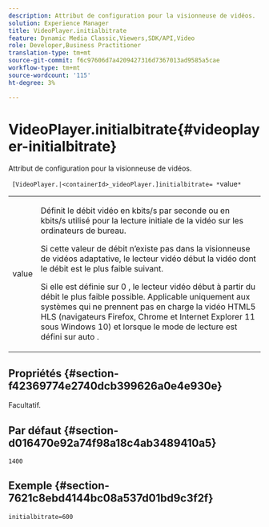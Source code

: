 ```yaml
---
description: Attribut de configuration pour la visionneuse de vidéos.
solution: Experience Manager
title: VideoPlayer.initialbitrate
feature: Dynamic Media Classic,Viewers,SDK/API,Video
role: Developer,Business Practitioner
translation-type: tm+mt
source-git-commit: f6c97606d7a4209427316d7367013ad9585a5cae
workflow-type: tm+mt
source-wordcount: '115'
ht-degree: 3%

---
```



# VideoPlayer.initialbitrate{#videoplayer-initialbitrate}

Attribut de configuration pour la visionneuse de vidéos.

` [VideoPlayer.|<containerId>_videoPlayer.]initialbitrate= *`value`*`

<table id="table_C616483932C2482CA9794DDD7313FD7C"> 
 <tbody> 
  <tr> 
   <td colname="col1"> <p> <span class="codeph"> value  </span> </p> </td> 
   <td colname="col2"> <p>Définit le débit vidéo en kbits/s par seconde ou en kbits/s utilisé pour la lecture initiale de la vidéo sur les ordinateurs de bureau. </p> <p>Si cette valeur de débit n’existe pas dans la visionneuse de vidéos adaptative, le lecteur vidéo début la vidéo dont le débit est le plus faible suivant. </p> <p>Si elle est définie sur <span class="codeph"> 0 </span>, le lecteur vidéo début à partir du débit le plus faible possible. Applicable uniquement aux systèmes qui ne prennent pas en charge la vidéo HTML5 HLS (navigateurs Firefox, Chrome et Internet Explorer 11 sous Windows 10) et lorsque le mode de lecture est défini sur <span class="codeph"> auto </span>. </p> </td> 
  </tr> 
 </tbody> 
</table>

## Propriétés {#section-f42369774e2740dcb399626a0e4e930e}

Facultatif.

## Par défaut {#section-d016470e92a74f98a18c4ab3489410a5}

`1400`

## Exemple {#section-7621c8ebd4144bc08a537d01bd9c3f2f}

```
initialbitrate=600
```

